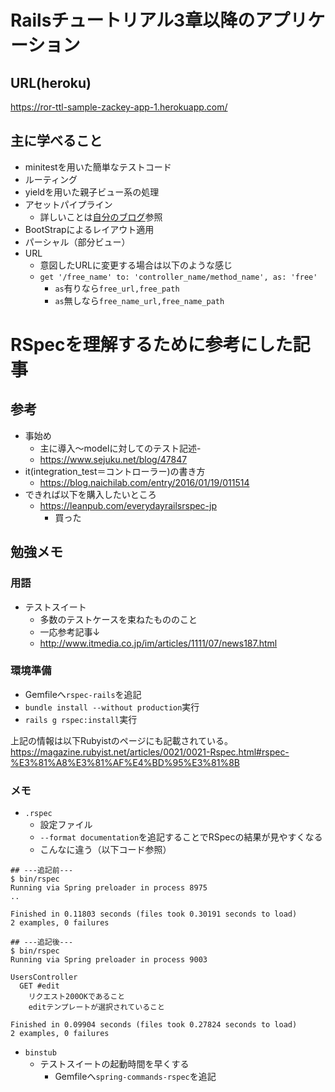 
# Railsチュートリアル3章以降のアプリケーション

## URL(heroku)

https://ror-ttl-sample-zackey-app-1.herokuapp.com/

## 主に学べること

- minitestを用いた簡単なテストコード
- ルーティング
- yieldを用いた親子ビュー系の処理
- アセットパイプライン
    - 詳しいことは[自分のブログ](http://kic-yuuki.hatenablog.com/entry/2018/08/17/183031)参照
- BootStrapによるレイアウト適用
- パーシャル（部分ビュー）
- URL
    - 意図したURLに変更する場合は以下のような感じ
    - `get '/free_name' to: 'controller_name/method_name', as: 'free'`
        - `as`有りなら`free_url,free_path`
        - `as`無しなら`free_name_url,free_name_path`

# RSpecを理解するために参考にした記事

## 参考

- 事始め
    - 主に導入〜modelに対してのテスト記述- 
    - https://www.sejuku.net/blog/47847
- it(integration_test＝コントローラー)の書き方
    - https://blog.naichilab.com/entry/2016/01/19/011514
- できれば以下を購入したいところ
    - https://leanpub.com/everydayrailsrspec-jp
        - 買った

## 勉強メモ

### 用語

- テストスイート
    - 多数のテストケースを束ねたもののこと　
    - 一応参考記事↓
    - http://www.itmedia.co.jp/im/articles/1111/07/news187.html

### 環境準備

- Gemfileへ`rspec-rails`を追記
- `bundle install --without production`実行
- `rails g rspec:install`実行

上記の情報は以下Rubyistのページにも記載されている。
https://magazine.rubyist.net/articles/0021/0021-Rspec.html#rspec-%E3%81%A8%E3%81%AF%E4%BD%95%E3%81%8B

### メモ

- `.rspec`
    - 設定ファイル
    - `--format documentation`を追記することでRSpecの結果が見やすくなる
    - こんなに違う（以下コード参照）

```
## ---追記前---
$ bin/rspec
Running via Spring preloader in process 8975
..

Finished in 0.11803 seconds (files took 0.30191 seconds to load)
2 examples, 0 failures

## ---追記後---
$ bin/rspec
Running via Spring preloader in process 9003

UsersController
  GET #edit
    リクエスト200OKであること
    editテンプレートが選択されていること

Finished in 0.09904 seconds (files took 0.27824 seconds to load)
2 examples, 0 failures
```

- `binstub`
    - テストスイートの起動時間を早くする
        - Gemfileへ`spring-commands-rspec`を追記

